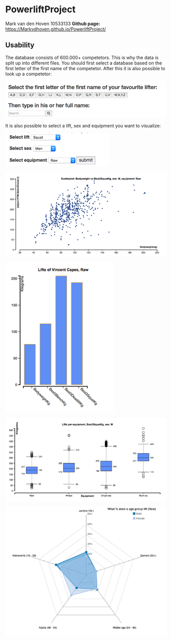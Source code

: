 # PowerliftProject
Mark van den Hoven 10533133
**Github page:**  https://Markvdhoven.github.io/PowerliftProject/

Usability
--------------------
The database consists of 600.000+ competetors. This is why the data is split up into different files. You should first select 
a database based on the first letter of the first name of the competetor. After this it is also possible to look up a competetor:

![alt text](https://github.com/Markvdhoven/PowerliftProject/blob/master/doc/README1.JPG)

It is also possible to select a lift, sex and equipment you want to visualize:

![alt text](https://github.com/Markvdhoven/PowerliftProject/blob/master/doc/README2.JPG)

![alt text](https://github.com/Markvdhoven/PowerliftProject/blob/master/doc/README3.JPG)

![alt text](https://github.com/Markvdhoven/PowerliftProject/blob/master/doc/README4.JPG)

![alt text](https://github.com/Markvdhoven/PowerliftProject/blob/master/doc/README5.JPG)

![alt text](https://github.com/Markvdhoven/PowerliftProject/blob/master/doc/README6.JPG)


